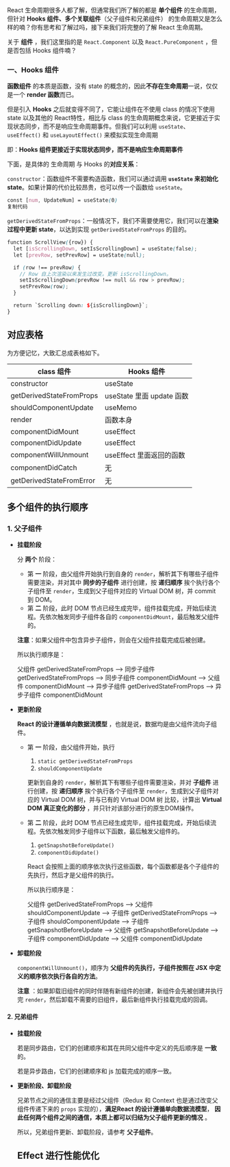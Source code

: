 React 生命周期很多人都了解，但通常我们所了解的都是 **单个组件** 的生命周期，但针对 **Hooks 组件、多个关联组件**（父子组件和兄弟组件） 的生命周期又是怎么样的喃？你有思考和了解过吗，接下来我们将完整的了解 React 生命周期。

关于 **组件** ，我们这里指的是 `React.Component` 以及 `React.PureComponent` ，但是否包括 Hooks 组件喃？

### 一、Hooks 组件

**函数组件** 的本质是函数，没有 state 的概念的，因此**不存在生命周期**一说，仅仅是一个 **render 函数**而已。

但是引入 **Hooks** 之后就变得不同了，它能让组件在不使用 class 的情况下使用 state 以及其他的 React特性，相比与 class 的生命周期概念来说，它更接近于实现状态同步，而不是响应生命周期事件。但我们可以利用 `useState`、 `useEffect()` 和 `useLayoutEffect()` 来模拟实现生命周期

即：**Hooks 组件更接近于实现状态同步，而不是响应生命周期事件**

下面，是具体的 生命周期 与 Hooks 的**对应关系**：

`constructor`：函数组件不需要构造函数，我们可以通过调用 **`useState` 来初始化 state**。如果计算的代价比较昂贵，也可以传一个函数给 `useState`。

```scss
const [num, UpdateNum] = useState(0)
复制代码
```

`getDerivedStateFromProps`：一般情况下，我们不需要使用它，我们可以在**渲染过程中更新 state**，以达到实现 `getDerivedStateFromProps` 的目的。

```scss
function ScrollView({row}) {
  let [isScrollingDown, setIsScrollingDown] = useState(false);
  let [prevRow, setPrevRow] = useState(null);

  if (row !== prevRow) {
    // Row 自上次渲染以来发生过改变。更新 isScrollingDown。
    setIsScrollingDown(prevRow !== null && row > prevRow);
    setPrevRow(row);
  }

  return `Scrolling down: ${isScrollingDown}`;
}
```

## 对应表格

为方便记忆，大致汇总成表格如下。

| class 组件               | Hooks 组件                |
| ------------------------ | ------------------------- |
| constructor              | useState                  |
| getDerivedStateFromProps | useState 里面 update 函数 |
| shouldComponentUpdate    | useMemo                   |
| render                   | 函数本身                  |
| componentDidMount        | useEffect                 |
| componentDidUpdate       | useEffect                 |
| componentWillUnmount     | useEffect  里面返回的函数 |
| componentDidCatch        | 无                        |
| getDerivedStateFromError | 无                        |

## 多个组件的执行顺序

### 1. 父子组件

- **挂载阶段**

  分 **两个** 阶段：

  - 第 **一** 阶段，由父组件开始执行到自身的 `render`，解析其下有哪些子组件需要渲染，并对其中 **同步的子组件** 进行创建，按 **递归顺序** 挨个执行各个子组件至 `render`，生成到父子组件对应的 Virtual DOM 树，并 commit 到 DOM。
  - 第 **二** 阶段，此时 DOM 节点已经生成完毕，组件挂载完成，开始后续流程。先依次触发同步子组件各自的 `componentDidMount`，最后触发父组件的。

  **注意**：如果父组件中包含异步子组件，则会在父组件挂载完成后被创建。

  所以执行顺序是：

  父组件 getDerivedStateFromProps —> 同步子组件 getDerivedStateFromProps —> 同步子组件 componentDidMount —> 父组件 componentDidMount —> 异步子组件 getDerivedStateFromProps —> 异步子组件 componentDidMount

- **更新阶段**

  **React 的设计遵循单向数据流模型** ，也就是说，数据均是由父组件流向子组件。

  - 第 **一** 阶段，由父组件开始，执行

    1. `static getDerivedStateFromProps`
    2. `shouldComponentUpdate`

    更新到自身的 `render`，解析其下有哪些子组件需要渲染，并对 **子组件** 进行创建，按 **递归顺序** 挨个执行各个子组件至 `render`，生成到父子组件对应的 Virtual DOM 树，并与已有的 Virtual DOM 树 比较，计算出 **Virtual DOM 真正变化的部分** ，并只针对该部分进行的原生DOM操作。

  - 第 **二** 阶段，此时 DOM 节点已经生成完毕，组件挂载完成，开始后续流程。先依次触发同步子组件以下函数，最后触发父组件的。

    1. `getSnapshotBeforeUpdate()`
    2. `componentDidUpdate()`

    React 会按照上面的顺序依次执行这些函数，每个函数都是各个子组件的先执行，然后才是父组件的执行。

    所以执行顺序是：

    父组件 getDerivedStateFromProps —> 父组件 shouldComponentUpdate —> 子组件 getDerivedStateFromProps —> 子组件 shouldComponentUpdate —> 子组件 getSnapshotBeforeUpdate —>  父组件 getSnapshotBeforeUpdate —> 子组件 componentDidUpdate —> 父组件 componentDidUpdate

- **卸载阶段**

  `componentWillUnmount()`，顺序为 **父组件的先执行，子组件按照在 JSX 中定义的顺序依次执行各自的方法**。

  **注意** ：如果卸载旧组件的同时伴随有新组件的创建，新组件会先被创建并执行完 `render`，然后卸载不需要的旧组件，最后新组件执行挂载完成的回调。

#### 2. 兄弟组件

- **挂载阶段**

  若是同步路由，它们的创建顺序和其在共同父组件中定义的先后顺序是 **一致** 的。

  若是异步路由，它们的创建顺序和 js 加载完成的顺序一致。

- **更新阶段、卸载阶段**

  兄弟节点之间的通信主要是经过父组件（Redux 和 Context 也是通过改变父组件传递下来的 `props` 实现的），**满足React 的设计遵循单向数据流模型**， **因此任何两个组件之间的通信，本质上都可以归结为父子组件更新的情况** 。

  所以，兄弟组件更新、卸载阶段，请参考 **父子组件**。

  ## Effect 进行性能优化

  

  

  

  

